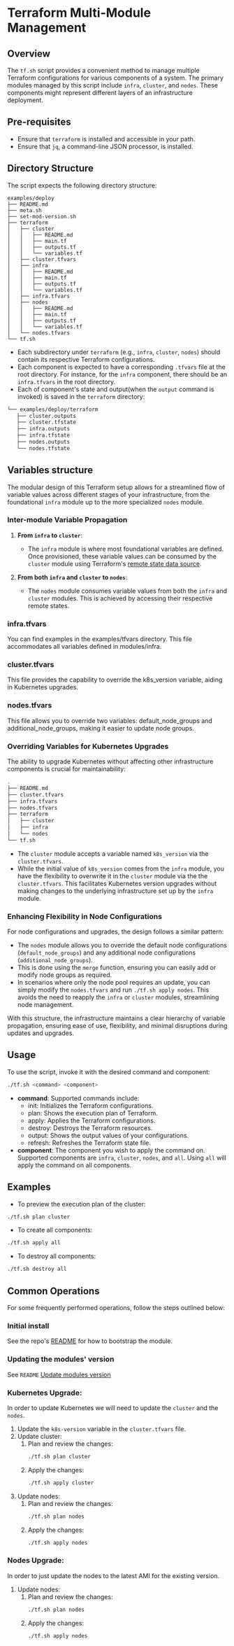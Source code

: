 # Terraform Multi-Module Management

## Overview
The `tf.sh` script provides a convenient method to manage multiple Terraform configurations for various components of a system. The primary modules managed by this script include `infra`, `cluster`, and `nodes`. These components might represent different layers of an infrastructure deployment.

## Pre-requisites
* Ensure that `terraform` is installed and accessible in your path.
* Ensure that `jq`, a command-line JSON processor, is installed.

## Directory Structure
The script expects the following directory structure:
```
examples/deploy
├── README.md
├── meta.sh
├── set-mod-version.sh
├── terraform
│   ├── cluster
│   │   ├── README.md
│   │   ├── main.tf
│   │   ├── outputs.tf
│   │   └── variables.tf
│   ├── cluster.tfvars
│   ├── infra
│   │   ├── README.md
│   │   ├── main.tf
│   │   ├── outputs.tf
│   │   └── variables.tf
│   ├── infra.tfvars
│   ├── nodes
│   │   ├── README.md
│   │   ├── main.tf
│   │   ├── outputs.tf
│   │   └── variables.tf
│   └── nodes.tfvars
└── tf.sh
```

* Each subdirectory under `terraform` (e.g., `infra`, `cluster`, `nodes`) should contain its respective Terraform configurations.
* Each component is expected to have a corresponding `.tfvars` file at the root directory. For instance, for the `infra` component, there should be an `infra.tfvars` in the root directory.
* Each of component's state and output(when the `output` command is invoked) is saved in the `terraform` directory:

```bash
└── examples/deploy/terraform
   ├── cluster.outputs
   ├── cluster.tfstate
   ├── infra.outputs
   ├── infra.tfstate
   ├── nodes.outputs
   └── nodes.tfstate
```
## Variables structure

The modular design of this Terraform setup allows for a streamlined flow of variable values across different stages of your infrastructure, from the foundational `infra` module up to the more specialized `nodes` module.


### Inter-module Variable Propagation

1. **From `infra` to `cluster`**:
   * The `infra` module is where most foundational variables are defined. Once provisioned, these variable values can be consumed by the `cluster` module using Terraform's [remote state data source](https://www.terraform.io/docs/language/state/remote-state-data.html).

2. **From both `infra` and `cluster` to `nodes`**:
   * The `nodes` module consumes variable values from both the `infra` and `cluster` modules. This is achieved by accessing their respective remote states.

### infra.tfvars
You can find examples in the examples/tfvars directory. This file accommodates all variables defined in modules/infra.

### cluster.tfvars
This file provides the capability to override the k8s_version variable, aiding in Kubernetes upgrades.

### nodes.tfvars
This file allows you to override two variables: default_node_groups and additional_node_groups, making it easier to update node groups.

### Overriding Variables for Kubernetes Upgrades

The ability to upgrade Kubernetes without affecting other infrastructure components is crucial for maintainability:

```bash
.
├── README.md
├── cluster.tfvars
├── infra.tfvars
├── nodes.tfvars
├── terraform
│   ├── cluster
│   ├── infra
│   └── nodes
└── tf.sh
```

* The `cluster` module accepts a variable named `k8s_version` via the `cluster.tfvars`.
* While the initial value of `k8s_version` comes from the `infra` module, you have the flexibility to overwrite it in the `cluster` module via the the `cluster.tfvars`. This facilitates Kubernetes version upgrades without making changes to the underlying infrastructure set up by the `infra` module.

### Enhancing Flexibility in Node Configurations

For node configurations and upgrades, the design follows a similar pattern:

* The `nodes` module allows you to override the default node configurations (`default_node_groups`) and any additional node configurations (`additional_node_groups`).
* This is done using the `merge` function, ensuring you can easily add or modify node groups as required.
* In scenarios where only the node pool requires an update, you can simply modify the `nodes.tfvars` and run `./tf.sh apply nodes`. This avoids the need to reapply the `infra` or `cluster` modules, streamlining node management.

With this structure, the infrastructure maintains a clear hierarchy of variable propagation, ensuring ease of use, flexibility, and minimal disruptions during updates and upgrades.


## Usage

To use the script, invoke it with the desired command and component:

```bash
./tf.sh <command> <component>
```

* **command**: Supported commands include:
  * init: Initializes the Terraform configurations.
  * plan: Shows the execution plan of Terraform.
  * apply: Applies the Terraform configurations.
  * destroy: Destroys the Terraform resources.
  * output: Shows the output values of your configurations.
  * refresh: Refreshes the Terraform state file.
* **component**: The component you wish to apply the command on. Supported components are `infra`, `cluster`, `nodes`, and `all`. Using `all` will apply the command on all components.


## Examples

* To preview the execution plan of the cluster:

```bash
./tf.sh plan cluster
```

* To create all components:

```bash
./tf.sh apply all
```

* To destroy all components:

```bash
./tf.sh destroy all
```

## Common Operations

For some frequently performed operations, follow the steps outlined below:

### Initial install
See the repo's [README](../../README.md#bootstrap-module) for how to bootstrap the module.

### Updating the modules' version
See `README` [Update modules version](../../README.md#update-modules-version)

### Kubernetes Upgrade:
In order to update Kubernetes we will need to update the `cluster` and the `nodes`.

1. Update the `k8s-version` variable in the `cluster.tfvars` file.
2. Update cluster:
   1. Plan and review the changes:
      ```bash
      ./tf.sh plan cluster
      ```
   2. Apply the changes:
      ```bash
      ./tf.sh apply cluster
      ```
3. Update nodes:
   1. Plan and review the changes:
      ```bash
      ./tf.sh plan nodes
      ```
   2. Apply the changes:
      ```bash
      ./tf.sh apply nodes
      ```

### Nodes Upgrade:
In order to just update the nodes to the latest AMI for the existing version.

1. Update nodes:
   1. Plan and review the changes:
      ```bash
      ./tf.sh plan nodes
      ```
   2. Apply the changes:
      ```bash
      ./tf.sh apply nodes
      ```
